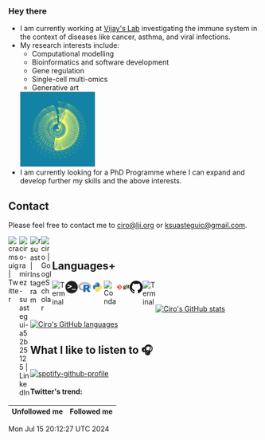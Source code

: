 ### Hey there

- I am currently working at [Vijay's Lab](https://github.com/vijaybioinfo) investigating the immune system in the context of diseases like cancer, asthma, and viral infections.
- My research interests include:
  + Computational modelling
  + Bioinformatics and software development
  + Gene regulation
  + Single-cell multi-omics
  + Generative art
  <img src="img/2020-12-29-23-14_seed_1767.png" width="150" height="150">
- I am currently looking for a PhD Programme where I can expand and develop further my skills and the above interests.

## Contact

Please feel free to contact me to ciro@lji.org or ksuasteguic@gmail.com.

[<img align="left" alt="cramsuig | Twitter" width="22px" src="https://cdn.jsdelivr.net/npm/simple-icons@v3/icons/twitter.svg" />](https://twitter.com/cramsuig)
[<img align="left" alt="ciro-ramirez-suastegui-a52b25125 | LinkedIn" width="22px" src="https://cdn.jsdelivr.net/npm/simple-icons@v3/icons/linkedin.svg" />](https://www.linkedin.com/in/ciro-ramirez-suastegui-a52b25125)
[<img align="left" alt="rsuast | Instagram" width="22px" src="https://cdn.jsdelivr.net/npm/simple-icons@v3/icons/instagram.svg" />](https://www.instagram.com/rsuast)
[<img align="left" alt="ciro | GoogleScholar" width="22px" src="https://cdn.jsdelivr.net/npm/simple-icons@v3/icons/googlescholar.svg" />](https://scholar.google.com/citations?user=MnHV_-QAAAAJ&hl=en)
<br>

## Languages+

<img align="left" alt="Terminal" width="26px" src="https://avatars.githubusercontent.com/u/1089146?s=200&v=4" />
<img align="left" alt="Terminal" width="26px" src="https://raw.githubusercontent.com/github/explore/78df643247d429f6cc873026c0622819ad797942/topics/terminal/terminal.png" />
<img align="left" alt="R" width="26px" src="https://raw.githubusercontent.com/github/explore/80688e429a7d4ef2fca1e82350fe8e3517d3494d/topics/r/r.png" />
<img align="left" alt="Python" width="26px" src="https://raw.githubusercontent.com/github/explore/80688e429a7d4ef2fca1e82350fe8e3517d3494d/topics/python/python.png" />
<img align="left" alt="Conda" width="26px" src="https://avatars2.githubusercontent.com/u/6392739?s=200&v=4" />
<img align="left" alt="Git" width="26px" src="https://raw.githubusercontent.com/github/explore/80688e429a7d4ef2fca1e82350fe8e3517d3494d/topics/git/git.png" />
<img align="left" alt="Github" width="26px" src="https://raw.githubusercontent.com/github/explore/78df643247d429f6cc873026c0622819ad797942/topics/github/github.png" />
<img align="left" alt="Terminal" width="26px" src="https://avatars.githubusercontent.com/u/1120885?s=200&v=4" />
<br><br>

[![Ciro's GitHub stats](https://github-readme-stats.vercel.app/api?username=cramirezs&show_icons=true&theme=gruvbox)](https://github.com/anuraghazra/github-readme-stats)

[![Ciro's GitHub languages](https://github-readme-stats.vercel.app/api/top-langs?username=cramirezs&layout=compact&theme=dark)](https://github.com/anuraghazra/github-readme-stats)

## What I like to listen to 🎧

[![spotify-github-profile](https://spotify-github-profile.vercel.app/api/view?uid=cirost&cover_image=false&theme=default)](https://open.spotify.com/user/cirost)

#### Twitter's trend:

| Unfollowed me |  Followed me |
| --- | --- |
Mon Jul 15 20:12:27 UTC 2024

